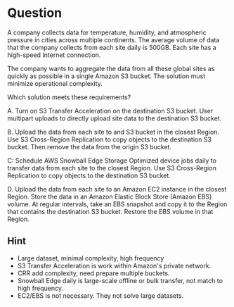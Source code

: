 # Question

A company collects data for temperature, humidity, and atmospheric pressure in cities across multiple continents. The average volume of data that the company collects from each site daily is 500GB. Each site has a high-speed Internet connection.

The company wants to aggregate the data from all these global sites as quickly as possible in a single Amazon S3 bucket. The solution must minimize operational complexity. 

Which solution meets these requirements?

A. Turn on S3 Transfer Acceleration on the destination S3 bucket. User multipart uploads to directly upload site data to the destination S3 bucket.

B. Upload the data from each site to and S3 bucket in the closest Region. Use S3 Cross-Region Replication to copy objects to the destination S3 bucket. Then remove the data from the origin S3 bucket.

C: Schedule AWS Snowball Edge Storage Optimized device jobs daily to transfer data from each site to the closest Region. Use S3 Cross-Region Replication to copy objects to the destination S3 bucket.

D. Upload the data from each site to an Amazon EC2 instance in the closest Region. Store the data in an Amazon Elastic Block Store (Amazon EBS) volume. At regular intervals, take an EBS snapshot and copy it to the Region that contains the destination S3 bucket. Restore the EBS volume in that Region.

## Hint
- Large dataset, minimal complexity, high frequency
- S3 Transfer Acceleration is work within Amazon's private network. 
- CRR add complexity, need prepare multiple buckets.
- Snowball Edge daily is large-scale offline or bulk transfer, not match to high frequency.
- EC2/EBS is not necessary. They not solve large datasets.